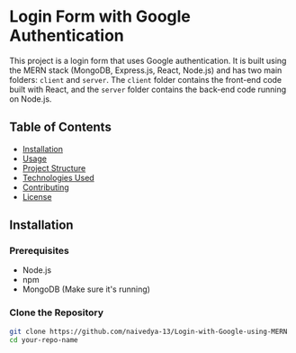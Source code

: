 # Login Form with Google Authentication

This project is a login form that uses Google authentication. It is built using the MERN stack (MongoDB, Express.js, React, Node.js) and has two main folders: `client` and `server`. The `client` folder contains the front-end code built with React, and the `server` folder contains the back-end code running on Node.js.

## Table of Contents
- [Installation](#installation)
- [Usage](#usage)
- [Project Structure](#project-structure)
- [Technologies Used](#technologies-used)
- [Contributing](#contributing)
- [License](#license)

## Installation

### Prerequisites
- Node.js
- npm
- MongoDB (Make sure it's running)

### Clone the Repository
```bash
git clone https://github.com/naivedya-13/Login-with-Google-using-MERN
cd your-repo-name
